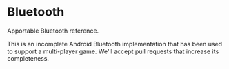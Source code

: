 Bluetooth
=========

Apportable Bluetooth reference.

This is an incomplete Android Bluetooth implementation that has been used to support a multi-player game. We'll accept pull requests that increase its completeness.
